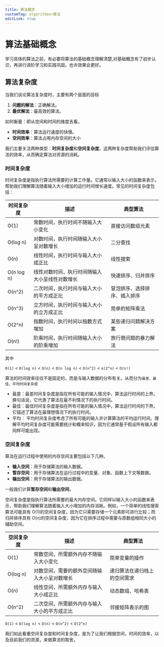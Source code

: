 ```yaml
---
title: 算法概念
customTag: algorithms>算法
editLink: true
---
```


# 算法基础概念

学习具体的算法之前，有必要将算法的基础概念理解清楚,对基础概念有了初步认识，再进行进阶学习和实践巩固，也许效果会更好。

## 算法复杂度

当我们谈论算法复杂度时，主要有两个层面的目标

1. **问题的解法**：正确解法。
2. **最优解法**：最高效的算法。

如何衡量：即从空间和时间的维度去看。

- **时间效率**：算法运行速度的快慢。
- **空间效率**：算法占用内存空间的大小

我们主要关注两种类型：**时间复杂度**和**空间复杂度**。这两种复杂度帮助我们评估算法的效率，从而确定算法对资源的消耗。

### 时间复杂度

时间复杂度是指执行算法所需要的计算工作量。它通常以输入大小的函数来表示，帮助我们理解算法随着输入大小增加的运行时间增长速度。常见的时间复杂度包括：

| 时间复杂度 | 描述                                           | 典型算法                     |
| ---------- | ---------------------------------------------- | ---------------------------- |
| O(1)       | 常数时间，执行时间不随输入大小变化             | 直接访问数组元素             |
| O(log n)   | 对数时间，执行时间随输入大小呈对数增长         | 二分查找                     |
| O(n)       | 线性时间，执行时间与输入大小成正比             | 线性搜索                     |
| O(n log n) | 线性对数时间，执行时间随输入大小呈线性对数增长 | 快速排序、归并排序           |
| O(n^2)     | 二次时间，执行时间与输入大小的平方成正比       | 冒泡排序、选择排序、插入排序 |
| O(n^3)     | 立方时间，执行时间与输入大小的立方成正比       | 简单的矩阵乘法               |
| O(2^n)     | 指数时间，执行时间以指数方式增加               | 某些递归问题解决方案         |
| O(n!)      | 阶乘时间，执行时间随输入大小的阶乘增加         | 旅行商问题的暴力解法         |

其中

`O(1)` < `O(log n)` < `O(n)` < `O(n log n)` < `O(n^2)` < `o(2^n)` < `O(n!)`

算法的时间效率往往不是固定的，而是与输入数据的分布有关。从而分为`最差、最佳、平均时间复杂度`

- 最差：最差时间复杂度是指在所有可能的输入情况中，算法运行时间的上界。换句话说，它代表了算法在最不利情况下的执行时间。
- 最佳：最佳时间复杂度是指在所有可能的输入情况中，算法运行时间的下界。它描述了算法在最理想情况下的执行时间。
- 平均： 平均时间复杂度考虑了所有可能的输入并计算算法的平均运行时间。理解平均时间复杂度可能需要统计和概率知识，因为它通常基于假设所有输入都同样可能出现。

### 空间复杂度

算法在运行过程中使用的内存空间主要包括以下几种。

- **输入空间**：用于存储算法的输入数据。
- **暂存空间**：用于存储算法在运行过程中的变量、对象、函数上下文等数据。
- **输出空间**：用于存储算法的输出数据。

一般我们计算**暂存空间**和**输出空间**。

空间复杂度是指执行算法所需要的最大内存空间。它同样以输入大小的函数来表示，帮助我们理解算法随着输入大小增加的内存消耗。例如，一个简单的线性搜索算法可能具有 O(1)的空间复杂度，因为它只需要存储一个元素即可进行比较；而归并排序具有 O(n)的空间复杂度，因为它在排序过程中需要与原数组相同大小的辅助空间。

| 空间复杂度 | 描述                                         | 典型算法                     |
| ---------- | -------------------------------------------- | ---------------------------- |
| O(1)       | 常数空间，所需额外内存不随输入大小变化       | 简单变量的操作               |
| O(log n)   | 对数空间，需要的额外空间随输入大小呈对数增长 | 递归算法在递归栈上的空间需求 |
| O(n)       | 线性空间，所需额外内存与输入大小成正比       | 动态数组、哈希表             |
| O(n^2)     | 二次空间，所需额外内存与输入大小的平方成正比 | 邻接矩阵表示的图             |

`O(1)` < `O(log n)` < `O(n)` < `O(n^2)` < `O(2^n)`

我们如此看重空间复杂度和时间复杂度，是为了让我们根据空间，时间的效率，以及目前我们的资源，来做算法的取舍。

